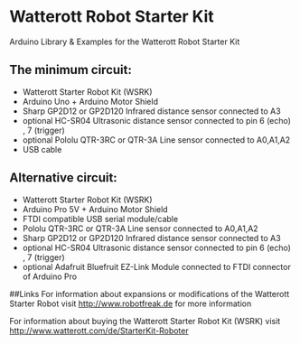 # Watterott Robot Starter Kit
Arduino Library &amp; Examples for the Watterott Robot Starter Kit

## The minimum circuit:
* Watterott Starter Robot Kit (WSRK) 
* Arduino Uno + Arduino Motor Shield 
* Sharp GP2D12 or GP2D120 Infrared distance sensor connected to A3
* optional HC-SR04 Ultrasonic distance sensor connected to pin 6 (echo) , 7 (trigger)
* optional Pololu QTR-3RC or QTR-3A Line sensor connected to A0,A1,A2
* USB cable

## Alternative circuit:
* Watterott Starter Robot Kit (WSRK) 
* Arduino Pro 5V + Arduino Motor Shield 
* FTDI compatible USB serial module/cable
* Pololu QTR-3RC or QTR-3A Line sensor connected to A0,A1,A2
* Sharp GP2D12 or GP2D120 Infrared distance sensor connected to A3
* optional HC-SR04 Ultrasonic distance sensor connected to pin 6 (echo) , 7 (trigger)
* optional Adafruit Bluefruit EZ-Link Module connected to FTDI connector of Arduino Pro

##Links
For information about expansions or modifications of the Watterott Starter Robot
visit http://www.robotfreak.de for more information

For information about buying the Watterott Starter Robot Kit (WSRK)
visit http://www.watterott.com/de/StarterKit-Roboter
